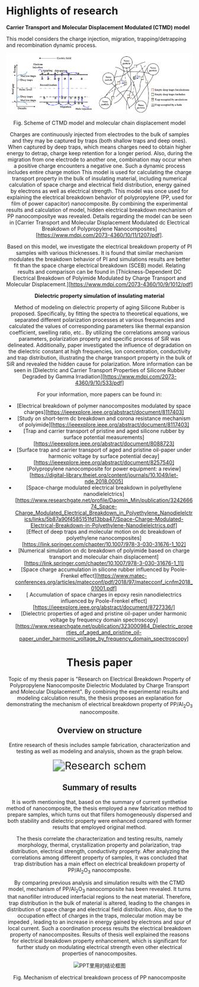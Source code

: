 

# Highlights of research

**Carrier Transport and Molecular Displacement Modulated (CTMD) model**

This model considers the charge injection, migration, trapping/detrapping and recombination dynamic process.

![image-20200519225453984](upload\image-20200519225453984.png)

<center>Fig. Scheme of CTMD model and molecular chain displacement model

Charges are continuously injected from electrodes to the bulk of samples and they may be captured by traps (both shallow traps and deep ones). When captured by deep traps, which means charges need to obtain higher energy to detrap, charge keep retention for a longer period. Also, during the migration from one electrode to another one, combination may occur when a positive charge encounters a negative one. Such a dynamic process includes entire charge motion  This model is used for calculating the charge transport property in the bulk of insulating material, including numerical calculation of space charge and electrical field distribution, energy gained by electrons as well as electrical strength. This model was once used for explaining the electrical breakdown behavior of polypropylene (PP, used for film of power capacitor) nanocomposite. By combining the experimental results and calculation of model, hidden electrical breakdown mechanism of PP nanocompositye was revealed. Details regarding the model can be seen in [Carrier Transport and Molecular Displacement Modulated dc Electrical Breakdown of Polypropylene Nanocomposites][https://www.mdpi.com/2073-4360/10/11/1207/pdf].


Based on this model, we investigate the electrical breakdown property of PI samples with various thicknesses. It is found that similar mechanism modulates the breakdown behavior of PI and simulations results are better fit than the space charge electrical breakdown (SCEB) model. Relating results and comparison can be found in [Thickness-Dependent DC Electrical Breakdown of Polyimide Modulated by Charge Transport and Molecular Displacement.][https://www.mdpi.com/2073-4360/10/9/1012/pdf]

**Dielectric property simulation of insulating material**

Method of modeling on dielectric property of aging Silicone Rubber is proposed. Specifically, by fitting the spectra to theoretical equations, we separated different polarization processes at various frequencies and calculated the values of corresponding parameters like thermal expansion coefficient, swelling ratio, etc.. By utilizing the correlations among various parameters, polarization property and specific process of SiR was delineated. Additionally, paper investigated the influence of degradation on the dielectric constant at high frequencies, ion concentration, conductivity and trap distribution, illustrating the charge transport property in the bulk of SiR and revealed the hidden cause for polarization. More information can be seen in [Dielectric and Carrier Transport Properties of Silicone Rubber Degraded by Gamma Irradiation][https://www.mdpi.com/2073-4360/9/10/533/pdf]



For your information, more papers can be found in:

- [Electrical breakdown of polymer nanocomposites modulated by space charges][https://ieeexplore.ieee.org/abstract/document/8117403]
- [Study on short-term dc breakdown and corona resistance mechanism of polyimide][https://ieeexplore.ieee.org/abstract/document/8117403]
- [Trap and carrier transport of pristine and aged silicone rubber by surface potential measurements][https://ieeexplore.ieee.org/abstract/document/8088723]
- [Surface trap and carrier transport of aged and pristine oil-paper under harmonic voltage by surface potential decay][https://ieeexplore.ieee.org/abstract/document/8257540]
- [Polypropylene nanocomposite for power equipment: a review][https://digital-library.theiet.org/content/journals/10.1049/iet-nde.2018.0005]
- [Space-charge modulated electrical breakdown in polyethylene nanodielelctrics][https://www.researchgate.net/profile/Daomin_Min/publication/324266674_Space-Charge_Modulated_Electrical_Breakdown_in_Polyethylene_Nanodielelctrics/links/5b87a90f4585151fd13bba47/Space-Charge-Modulated-Electrical-Breakdown-in-Polyethylene-Nanodielelctrics.pdf]
- [Effect of deep traps and molecular motion on dc breakdown of polyethylene nanocomposites][https://link.springer.com/chapter/10.1007/978-3-030-31676-1_102]
- [Numerical simulation on dc breakdown of polyimide based on charge transport and molecular chain displacement][https://link.springer.com/chapter/10.1007/978-3-030-31676-1_11]
- [Space charge accumulation in silicone rubber influenced by Poole-Frenkel effect][https://www.matec-conferences.org/articles/matecconf/pdf/2018/97/matecconf_icnfm2018_01001.pdf]
- [ Accumulation of space charges in epoxy resin nanodielectrics influenced by Poole-Frenkel effect][https://ieeexplore.ieee.org/abstract/document/8727336/]
- [Dielectric properties of aged and pristine oil-paper under harmonic voltage by frequency domain spectroscopy][https://www.researchgate.net/publication/323000984_Dielectric_properties_of_aged_and_pristine_oil-paper_under_harmonic_voltage_by_frequency_domain_spectroscopy]

# Thesis paper #

Topic of my thesis paper is  "Research on Electrical Breakdown Property of Polypropylene Nanocomposite Dielectric Modulated by Charge Transport and Molecular Displacement". By combining the experimental results and modeling calculation results, the thesis proposes an explanation for demonstrating the mechanism of electrical breakdown property of PP/Al<sub>2</sub>O<sub>3</sub> nanocomposite.

## Overview on structure ##

Entire research of thesis includes sample fabrication, characterization and testing as well as modeling and analysis, shown as the graph below.

<img src="https://i.loli.net/2020/05/05/oZLPCDlVdXj6Ka7.jpg" alt="Research schem" style="zoom:200%;" />



## Summary of results ##

It is worth mentioning that, based on the summary of current  synthetise method of nanocomposite, the thesis employed a new fabrication method to prepare samples, which turns out that fillers homogeneously  dispersed and both stability and dielectric property were enhanced compared with former results that employed original method.  

The thesis correlate the characterization and testing results, namely morphology, thermal, crystallization property and polarization, trap distribution, electrical strength, conductivity property. After analyzing the correlations among different property of samples, it was concluded that trap distribution has a main effect on electrical breakdown property of PP/Al<sub>2</sub>O<sub>3</sub> nanocomposite. 

By comparing previous analysis and simulation results with the CTMD model, mechanism of PP/Al<sub>2</sub>O<sub>3</sub> nanocomposite has been revealed. It turns that nanofiller introduced interfacial regions to the neat material. Therefore, trap distribution in the bulk of material is altered, leading to the changes in distribution of space charge and electrical field distribution. Also, due to the occupation effect of charges in the traps, molecular motion may be impeded , leading to an increase in energy gained by electrons and spur of local current. Such a coordination process results the electrical breakdown property of nanocomposites. Results of thesis well explained the reasons for electrical breakdown property enhancement, which is significant for further study on modulating electrical strength even other electrical properties of nanocomposites.

![PPT里用的结论框图](https://i.loli.net/2020/05/06/N1zw7r5CO68IeAs.png)

<center>Fig. Mechanism of electrical breakdown process of PP nanocomposite



